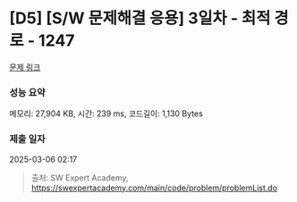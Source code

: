 # [D5] [S/W 문제해결 응용] 3일차 - 최적 경로 - 1247 

[문제 링크](https://swexpertacademy.com/main/code/problem/problemDetail.do?contestProbId=AV15OZ4qAPICFAYD) 

### 성능 요약

메모리: 27,904 KB, 시간: 239 ms, 코드길이: 1,130 Bytes

### 제출 일자

2025-03-06 02:17



> 출처: SW Expert Academy, https://swexpertacademy.com/main/code/problem/problemList.do